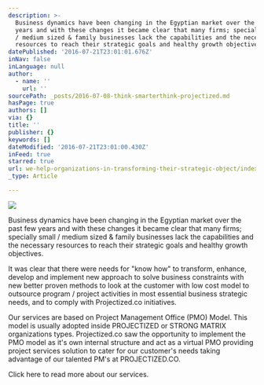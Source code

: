 ```yaml
---
description: >-
  Business dynamics have been changing in the Egyptian market over the past few
  years and with these changes it became clear that many firms; specially small
  / medium sized & family businesses lack the capabilities and the necessary
  resources to reach their strategic goals and healthy growth objectives.
datePublished: '2016-07-21T23:01:01.676Z'
inNav: false
inLanguage: null
author:
  - name: ''
    url: ''
sourcePath: _posts/2016-07-08-think-smarterthink-projectized.md
hasPage: true
authors: []
via: {}
title: ''
publisher: {}
keywords: []
dateModified: '2016-07-21T23:01:00.430Z'
inFeed: true
starred: true
url: we-help-organizations-in-transforming-their-strategic-object/index.html
_type: Article

---
```

![](https://imgflo.herokuapp.com/graph/vahj1ThiexotieMo/93df4b4bb7744d5f867af6397959b0ec/croprotate.png?cropheight=864&cropwidth=1390&degrees=0&input=https%3A%2F%2Fthe-grid-user-content.s3-us-west-2.amazonaws.com%2Fbb7245d9-266e-4f32-b20d-cbbf0fb904f1.png&x=0&y=0)

Business dynamics have been changing in the Egyptian market over the past few years and with these changes it became clear that many firms; specially small / medium sized & family businesses lack the capabilities and the necessary resources to reach their strategic goals and healthy growth objectives.

It was clear that there were needs for "know how" to transform, enhance, develop and implement new approach to solve business constraints with new better proven methods to look at the customer with low cost model to outsource program / project activities in most essential business strategic needs, and to comply with Projectized.co initiatives.

Our services are based on Project Management Office (PMO) Model. This model is usually adopted inside PROJECTIZED or STRONG MATRIX organizations types. Projectized.co saw the opportunity to implement the PMO model as it's own internal structure and act as a virtual PMO providing project services solution to cater for our customer's needs taking advantage of our talented PM's at PROJECTIZED.CO.

Click here to read more about our services.